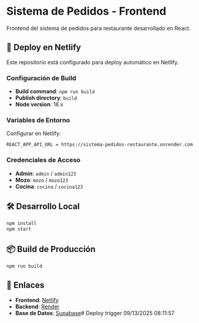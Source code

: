 # Sistema de Pedidos - Frontend

Frontend del sistema de pedidos para restaurante desarrollado en React.

## 🚀 Deploy en Netlify

Este repositorio está configurado para deploy automático en Netlify.

### Configuración de Build

- **Build command**: `npm run build`
- **Publish directory**: `build`
- **Node version**: 18.x

### Variables de Entorno

Configurar en Netlify:

```
REACT_APP_API_URL = https://sistema-pedidos-restaurante.onrender.com
```

### Credenciales de Acceso

- **Admin**: `admin` / `admin123`
- **Mozo**: `mozo` / `mozo123`
- **Cocina**: `cocina` / `cocina123`

## 🛠️ Desarrollo Local

```bash
npm install
npm start
```

## 📦 Build de Producción

```bash
npm run build
```

## 🔗 Enlaces

- **Frontend**: [Netlify](https://vermillion-snickerdoodle-5f1291.netlify.app)
- **Backend**: [Render](https://sistema-pedidos-restaurante.onrender.com)
- **Base de Datos**: [Supabase](https://supabase.com)#   D e p l o y   t r i g g e r   0 9 / 1 3 / 2 0 2 5   0 8 : 1 1 : 5 7 
 
 